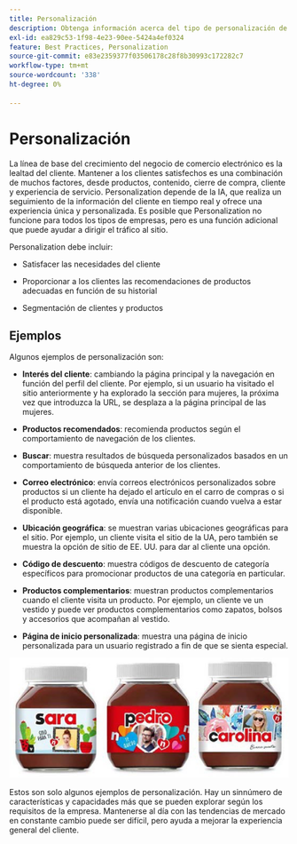 ```yaml
---
title: Personalización
description: Obtenga información acerca del tipo de personalización de experiencias que debe proporcionar a sus clientes.
exl-id: ea829c53-1f98-4e23-90ee-5424a4ef0324
feature: Best Practices, Personalization
source-git-commit: e83e2359377f03506178c28f8b30993c172282c7
workflow-type: tm+mt
source-wordcount: '338'
ht-degree: 0%

---
```


# Personalización

La línea de base del crecimiento del negocio de comercio electrónico es la lealtad del cliente. Mantener a los clientes satisfechos es una combinación de muchos factores, desde productos, contenido, cierre de compra, cliente y experiencia de servicio. Personalization depende de la IA, que realiza un seguimiento de la información del cliente en tiempo real y ofrece una experiencia única y personalizada. Es posible que Personalization no funcione para todos los tipos de empresas, pero es una función adicional que puede ayudar a dirigir el tráfico al sitio.

Personalization debe incluir:

- Satisfacer las necesidades del cliente

- Proporcionar a los clientes las recomendaciones de productos adecuadas en función de su historial

- Segmentación de clientes y productos

## Ejemplos

Algunos ejemplos de personalización son:

- **Interés del cliente**: cambiando la página principal y la navegación en función del perfil del cliente. Por ejemplo, si un usuario ha visitado el sitio anteriormente y ha explorado la sección para mujeres, la próxima vez que introduzca la URL, se desplaza a la página principal de las mujeres.

- **Productos recomendados**: recomienda productos según el comportamiento de navegación de los clientes.

- **Buscar**: muestra resultados de búsqueda personalizados basados en un comportamiento de búsqueda anterior de los clientes.

- **Correo electrónico**: envía correos electrónicos personalizados sobre productos si un cliente ha dejado el artículo en el carro de compras o si el producto está agotado, envía una notificación cuando vuelva a estar disponible.

- **Ubicación geográfica**: se muestran varias ubicaciones geográficas para el sitio. Por ejemplo, un cliente visita el sitio de la UA, pero también se muestra la opción de sitio de EE. UU. para dar al cliente una opción.

- **Código de descuento**: muestra códigos de descuento de categoría específicos para promocionar productos de una categoría en particular.

- **Productos complementarios**: muestran productos complementarios cuando el cliente visita un producto. Por ejemplo, un cliente ve un vestido y puede ver productos complementarios como zapatos, bolsos y accesorios que acompañan al vestido.

- **Página de inicio personalizada**: muestra una página de inicio personalizada para un usuario registrado a fin de que se sienta especial.

![Ejemplo de productos personalizados](../../assets/playbooks/personalization-example.png)

Estos son solo algunos ejemplos de personalización. Hay un sinnúmero de características y capacidades más que se pueden explorar según los requisitos de la empresa. Mantenerse al día con las tendencias de mercado en constante cambio puede ser difícil, pero ayuda a mejorar la experiencia general del cliente.
